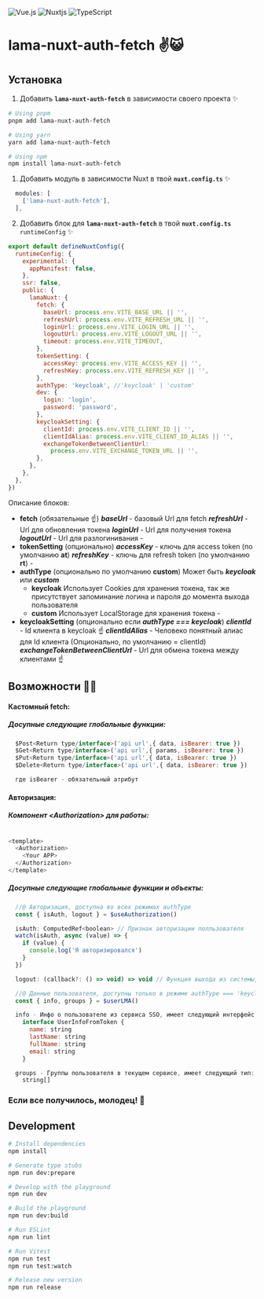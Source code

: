 
![Vue.js](https://img.shields.io/badge/vuejs-%2335495e.svg?style=for-the-badge&logo=vuedotjs&logoColor=%234FC08D) ![Nuxtjs](https://img.shields.io/badge/Nuxt-002E3B?style=for-the-badge&logo=nuxtdotjs&logoColor=#00DC82) ![TypeScript](https://img.shields.io/badge/typescript-%23007ACC.svg?style=for-the-badge&logo=typescript&logoColor=white)

# lama-nuxt-auth-fetch ✌😺

## Установка

1. Добавить **`lama-nuxt-auth-fetch`** в зависимости своего проекта ✨

```bash
# Using pnpm
pnpm add lama-nuxt-auth-fetch

# Using yarn
yarn add lama-nuxt-auth-fetch

# Using npm
npm install lama-nuxt-auth-fetch
```
1. Добавить модуль в зависимости Nuxt в твой **`nuxt.config.ts`** ✨

```js
  modules: [
    ['lama-nuxt-auth-fetch'],
  ],
```

2. Добавить блок для **`lama-nuxt-auth-fetch`** в твой **`nuxt.config.ts`** `runtimeConfig` ✨

```js
export default defineNuxtConfig({
  runtimeConfig: {
    experimental: {
      appManifest: false,
    },
    ssr: false,
    public: {
      lamaNuxt: {
        fetch: {
          baseUrl: process.env.VITE_BASE_URL || '',
          refreshUrl: process.env.VITE_REFRESH_URL || '',
          loginUrl: process.env.VITE_LOGIN_URL || '',
          logoutUrl: process.env.VITE_LOGOUT_URL || '',
          timeout: process.env.VITE_TIMEOUT,
        },
        tokenSetting: {
          accessKey: process.env.VITE_ACCESS_KEY || '',
          refreshKey: process.env.VITE_REFRESH_KEY || '',
        },
        authType: 'keycloak', //'keycloak' | 'custom'
        dev: {
          login: 'login',
          password: 'password',
        },
        keycloakSetting: {
          clientId: process.env.VITE_CLIENT_ID || '',
          clientIdAlias: process.env.VITE_CLIENT_ID_ALIAS || '',
          exchangeTokenBetweenClientUrl:
            process.env.VITE_EXCHANGE_TOKEN_URL || '',
        },
      },
    },
  },
})
```

Описание блоков: 

+ **fetch** (обязательные ☝)
  ***baseUrl*** - базовый Url для fetch
  ***refreshUrl*** - Url для обновления токена
  ***loginUrl*** - Url для получения токена
  ***logoutUrl*** - Url для разлогинивания
\-
+ **tokenSetting** (опционально)
  ***accessKey*** - ключь для access token (по умолчанию **at**)
  ***refreshKey*** - ключь для refresh token (по умолчанию **rt**)
\-
+ **authType** (опционально по умолчанию **custom**)
  Может быть ***keycloak*** или ***custom***
  * **keycloak** Использует Cookies для хранения токена, 
    так же присутствует запоминание логина и пароля до момента выхода пользователя
  * **custom** Использует LocalStorage для хранения токена
\-
+ **keycloakSetting** (опционально если ***authType === keycloak***)
  ***clientId*** - Id клиента в keycloak ☝
  ***clientIdAlias*** - Человеко понятный алиас для Id клиента (Опционально, по умолчанию = clientId)
  ***exchangeTokenBetweenClientUrl*** - Url для обмена токена между клиентами ☝

## Возможности 🤘🚀
#### Кастомный fetch:
##### Досупные следующие глобальные функции:
```js
  $Post<Return type/interface>('api url',{ data, isBearer: true })
  $Get<Return type/interface>('api url',{ params, isBearer: true })
  $Put<Return type/interface>('api url',{ data, isBearer: true })
  $Delete<Return type/interface>('api url',{ data, isBearer: true })

  где isBearer - обязательный атрибут
```

#### Авторизация:
##### Компонент \<Authorization> для работы:
```js

<template>
  <Authorization>
    <Your APP>
  </Authorization>
</template>
```
##### Досупные следующие глобальные функции и объекты:
```js
  //@ Авторизация, доступна во всех режимах authType
  const { isAuth, logout } = $useAuthorization()

  isAuth: ComputedRef<boolean> // Признак авторизации полльзователя
  watch(isAuth, async (value) => {
    if (value) {
      console.log('Я авторизировался')
    }
  })

  logout: (callback?: () => void) => void // Функция выхода из системы, может принимать callBack

  //@ Данные пользователя, доступны только в режиме authType === 'keycloak'
  const { info, groups } = $userLMA()

  info - Инфо о пользователе из сервиса SSO, имеет следующий интерфейс:
    interface UserInfoFromToken {
      name: string
      lastName: string
      fullName: string
      email: string
    } 

  groups - Группы пользователя в текущем сервисе, имеет следующий тип:
    string[]

```

### Если все получилось, молодец! 🎉

## Development

```bash
# Install dependencies
npm install

# Generate type stubs
npm run dev:prepare

# Develop with the playground
npm run dev

# Build the playground
npm run dev:build

# Run ESLint
npm run lint

# Run Vitest
npm run test
npm run test:watch

# Release new version
npm run release
```
